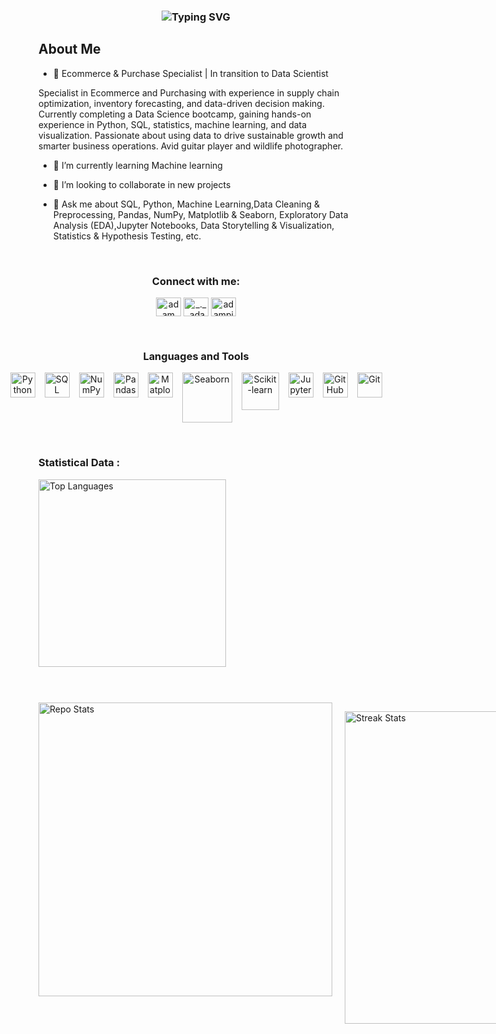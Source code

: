 <h3 align="center">
  <img src="https://readme-typing-svg.demolab.com?font=Courier+Prime&size=18&pause=1000&color=FFFFFF&center=true&vCenter=true&width=600&lines=Hello+I'm+Ludwin+Leon+Aspiring+Data+Scientist" alt="Typing SVG" />
</h3>



<h2> About Me </h2>

- 🔭 Ecommerce & Purchase Specialist | In transition to Data Scientist

Specialist in Ecommerce and Purchasing with experience in supply chain optimization, inventory forecasting, and data-driven decision making. Currently completing a Data Science bootcamp, gaining hands-on experience in Python, SQL, statistics, machine learning, and data visualization. Passionate about using data to drive sustainable growth and smarter business operations. Avid guitar player and wildlife photographer.
  
- 🌱 I’m currently learning Machine learning
  
- 👯 I’m looking to collaborate in new projects
  
- 💬 Ask me about SQL, Python, Machine Learning,Data Cleaning & Preprocessing, Pandas, NumPy, Matplotlib & Seaborn, Exploratory Data Analysis (EDA),Jupyter Notebooks, Data Storytelling & Visualization, Statistics & Hypothesis Testing, etc.
  

<br>

<h3 align="center">Connect with me:</h3>
<p align="center">
  <a href="https://www.linkedin.com/in/ludwin-leon/" target="blank"><img align="center"
      src="https://raw.githubusercontent.com/rahuldkjain/github-profile-readme-generator/master/src/images/icons/Social/linked-in-alt.svg"
      alt="adam pithewan" height="30" width="40" /></a>
  <a href="https://www.instagram.com/ludwin_ls/" target="blank"><img align="center"
      src="https://raw.githubusercontent.com/rahuldkjain/github-profile-readme-generator/master/src/images/icons/Social/instagram.svg"
      alt="_._.adam._" height="30" width="40" /></a>
  <a href="https://www.hackerrank.com/profile/ludwinls24" target="blank"><img align="center"
      src="https://raw.githubusercontent.com/rahuldkjain/github-profile-readme-generator/master/src/images/icons/Social/hackerrank.svg"
      alt="adampithewan" height="30" width="40" /></a>
 
</p>

<br>


<h3 align="center">Languages and Tools</h3>
<p align="center" style="display: flex; justify-content: center; gap: 15px; flex-wrap: nowrap;">
  <img src="https://cdn.jsdelivr.net/gh/devicons/devicon/icons/python/python-original.svg" width="40" alt="Python" />
  <img src="https://cdn.jsdelivr.net/gh/devicons/devicon/icons/mysql/mysql-original.svg" width="40" alt="SQL" />
  <img src="https://upload.wikimedia.org/wikipedia/commons/3/31/NumPy_logo_2020.svg" width="40" alt="NumPy" />
  <img src="https://pandas.pydata.org/static/img/pandas_mark.svg" width="40" alt="Pandas" />
  <img src="https://matplotlib.org/_static/images/logo2.svg" width="40" alt="Matplotlib" />
  <img src="https://seaborn.pydata.org/_static/logo-wide-lightbg.svg" width="80" alt="Seaborn" />
  <img src="https://scikit-learn.org/stable/_static/scikit-learn-logo-small.png" width="60" alt="Scikit-learn" />
  <img src="https://upload.wikimedia.org/wikipedia/commons/3/38/Jupyter_logo.svg" width="40" alt="Jupyter" />
  <img src="https://github.githubassets.com/images/modules/logos_page/GitHub-Mark.png" width="40" alt="GitHub" />
  <img src="https://git-scm.com/images/logos/downloads/Git-Icon-1788C.png" width="40" alt="Git" />
</p>
<br>

<h3>Statistical Data :</h3>
     
<!-- Contenedor principal -->
<div style="max-width: 980px; margin: 0 auto;">

  <!-- Imagen 1 arriba a la izquierda con margen inferior para separarla verticalmente -->
  <div style="text-align: left; margin-bottom: 40px;">
    <img
      src="https://github-readme-stats.vercel.app/api/top-langs?username=LudwinLeon24&show_icons=true&locale=en&bg_color=0d1117&text_color=ffffff&layout=compact"
      alt="Top Languages"
      style="width: 300px; height: auto;"
    />
  </div>
  <br>

<div style="display: flex; justify-content: space-between; max-width: 980px; margin: 0 auto;">
    <img
      src="https://github-readme-stats.vercel.app/api?username=LudwinLeon24&show_icons=true&locale=en&bg_color=0d1117&text_color=ffffff&repo=convoychat"
      alt="Repo Stats"
      style="width: 470px; height: auto; margin-right: 20px;"
    /> 
  <br>
  <br>
  
 
   <img
      src="https://github-readme-streak-stats.herokuapp.com/?user=LudwinLeon24&theme=dark&background=0d1117&date_format=M%20j%5B%2C%20Y%5D"
      alt="Streak Stats"
      style="width: 500px; height: auto;"
    />
  </div>

</div>  








